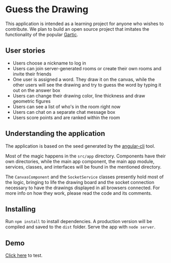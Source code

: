 # Guess the Drawing

This application is intended as a learning project for anyone who wishes to contribute. We plan to build an open source project that imitates the functionality of the popular [Gartic](www.gartic.io).

## User stories

* Users choose a nickname to log in
* Users can join server-generated rooms or create their own rooms and invite their friends
* One user is assigned a word. They draw it on the canvas, while the other users will see the drawing and try to guess the word by typing it out on the answer box
* Users can change their drawing color, line thickness and draw geometric figures
* Users can see a list of who's in the room right now
* Users can chat on a separate chat message box  
* Users score points and are ranked within the room

## Understanding the application

The application is based on the seed generated by the [angular-cli](https://github.com/angular/angular-cli) tool.

Most of the magic happens in the `src/app` directory. Components have their own directories, while the main app component, the main app module, services, classes, and interfaces will be found in the mentioned directory.

The `CanvasComponent` and the `SocketService` classes presently hold most of the logic, bringing to life the drawing board and the socket connection necessary to have the drawings displayed in all browsers connected. For more info on how they work, please read the code and its comments.

## Installing

Run `npm install` to install dependencies. A production version will be compiled and saved to the `dist` folder. Serve the app with `node server`.

## Demo
[Click here](https://guess-the-drawing.herokuapp.com) to test.
